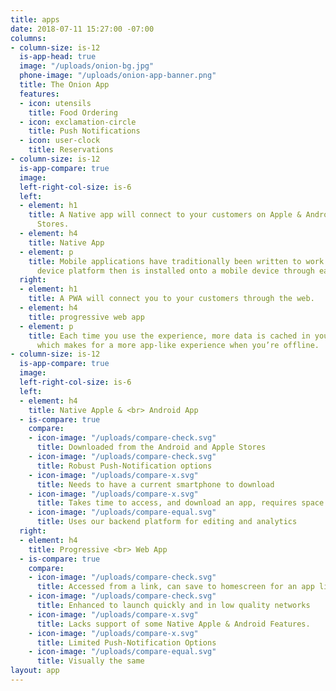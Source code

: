 ```yaml
---
title: apps
date: 2018-07-11 15:27:00 -07:00
columns:
- column-size: is-12
  is-app-head: true
  image: "/uploads/onion-bg.jpg"
  phone-image: "/uploads/onion-app-banner.png"
  title: The Onion App
  features:
  - icon: utensils
    title: Food Ordering
  - icon: exclamation-circle
    title: Push Notifications
  - icon: user-clock
    title: Reservations
- column-size: is-12
  is-app-compare: true
  image: 
  left-right-col-size: is-6
  left:
  - element: h1
    title: A Native app will connect to your customers on Apple & Android
      Stores.
  - element: h4
    title: Native App
  - element: p
    title: Mobile applications have traditionally been written to work on a specific
      device platform then is installed onto a mobile device through each device platform.
  right:
  - element: h1
    title: A PWA will connect you to your customers through the web.
  - element: h4
    title: progressive web app
  - element: p
    title: Each time you use the experience, more data is cached in your browser,
      which makes for a more app-like experience when you’re offline.
- column-size: is-12
  is-app-compare: true
  image: 
  left-right-col-size: is-6
  left:
  - element: h4
    title: Native Apple & <br> Android App
  - is-compare: true
    compare:
    - icon-image: "/uploads/compare-check.svg"
      title: Downloaded from the Android and Apple Stores
    - icon-image: "/uploads/compare-check.svg"
      title: Robust Push-Notification options
    - icon-image: "/uploads/compare-x.svg"
      title: Needs to have a current smartphone to download
    - icon-image: "/uploads/compare-x.svg"
      title: Takes time to access, and download an app, requires space on their phone
    - icon-image: "/uploads/compare-equal.svg"
      title: Uses our backend platform for editing and analytics
  right:
  - element: h4
    title: Progressive <br> Web App
  - is-compare: true
    compare:
    - icon-image: "/uploads/compare-check.svg"
      title: Accessed from a link, can save to homescreen for an app like experience.
    - icon-image: "/uploads/compare-check.svg"
      title: Enhanced to launch quickly and in low quality networks
    - icon-image: "/uploads/compare-x.svg"
      title: Lacks support of some Native Apple & Android Features.
    - icon-image: "/uploads/compare-x.svg"
      title: Limited Push-Notification Options
    - icon-image: "/uploads/compare-equal.svg"
      title: Visually the same
layout: app
---
```


